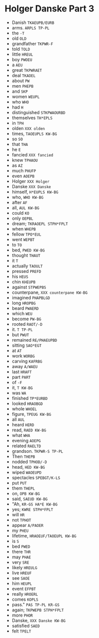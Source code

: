 # Holger Danske Part 3

* Danish `TKAEUPB/EURB`
* arms. `ARPLS TP-PL`
* the `-T`
* old `OLD`
* grandfather `TKPWR-F`
* told `TOLD`
* little `HREUL`
* boy `PWOEU`
* a `AEU`
* great `TKPWRAET`
* deal `TKAOEL`
* about `PW`
* men `PHEPB`
* and `SKP`
* women `WEUPL`
* who `WHO`
* had `H`
* distinguished `STKPWAOURBD`
* themselves `TH*EPLS`
* in `TPH`
* olden `XXX olden`
* times, `TAOEUPLS KW-BG`
* so `SO`
* that `THA`
* he `E`
* fancied `XXX fancied`
* knew `TPHAOU`
* as `AZ`
* much `PHUFP`
* even `AOEPB`
* Holger `XXX Holger`
* Danske `XXX Danske`
* himself, `H*EUPLS KW-BG`
* who, `WHO KW-BG`
* after `AF`
* all, `AUL KW-BG`
* could `KO`
* only `OEPBL`
* dream; `TKRAOEPL STPH*FPLT`
* when `WHEPB`
* fellow `TPO*EUL`
* went `WEPBT`
* to `TO`
* bed, `PWED KW-BG`
* thought `THAUT`
* it `T`
* actually `TAOULT`
* pressed `PREFD`
* his `HEUS`
* chin `KHEUPB`
* against `STPWEPBS`
* counterpane, `XXX counterpane KW-BG`
* imagined `PHAPBLGD`
* long `HROPBG`
* beard `PWAERD`
* which `WEU`
* become `PW-BG`
* rooted `RAOT/-D`
* it. `T TP-PL`
* but `PWUT`
* remained `RE/PHAEUPBD`
* sitting `SAO*EGT`
* at `AT`
* work `WORBG`
* carving `KAFRBG`
* away `A/WAEU`
* last `HRAFT`
* part `PART`
* of `-F`
* it, `T KW-BG`
* was `WA`
* finished `TP*EURBD`
* looked `HRAOBGD`
* whole `WHOEL`
* figure, `TPEUG KW-BG`
* all `AUL`
* heard `HERD`
* read, `RAED KW-BG`
* what `WHA`
* evening `AOEPG`
* related `RAELTD`
* grandson. `TKPWR-S TP-PL`
* Then `THEPB`
* nodded `TPHOD/-D`
* head, `HED KW-BG`
* wiped `WAOEUPD`
* spectacles `SPEBGT/K-LS`
* put `PUT`
* them `THEPL`
* on, `OPB KW-BG`
* said, `SAEUD KW-BG`
* "Ah, `KR-GS HA*E KW-BG`
* yes; `KWRE STPH*FPLT`
* will `HR`
* not `TPHOT`
* appear `A/PAOER`
* my `PHEU`
* lifetime, `HRAOEUF/TAOEUPL KW-BG`
* is `S`
* bed `PWED`
* there `THR`
* may `PHAE`
* very `SRE`
* likely `HREULG`
* live `HREUF`
* see `SAOE`
* him `HEUPL`
* event `EFPBT`
* really `HROERL`
* comes `KOPLS`
* pass." `PAS TP-PL KR-GS`
* again; `TKPWEPB STPH*FPLT`
* more `PHOR`
* Danske, `XXX Danske KW-BG`
* satisfied `SAED`
* felt `TPELT`
